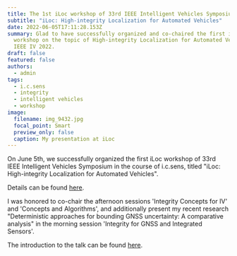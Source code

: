 ```yaml
---
title: The 1st iLoc workshop of 33rd IEEE Intelligent Vehicles Symposium
subtitle: "iLoc: High-integrity Localization for Automated Vehicles"
date: 2022-06-05T17:11:28.153Z
summary: Glad to have successfully organized and co-chaired the first iLoc
  workshop on the topic of High-integrity Localization for Automated Vehicles at
  IEEE IV 2022.
draft: false
featured: false
authors:
  - admin
tags:
  - i.c.sens
  - integrity
  - intelligent vehicles
  - workshop
image:
  filename: img_9432.jpg
  focal_point: Smart
  preview_only: false
  caption: My presentation at iLoc
---
```

On June 5th, we successfully organized the first iLoc workshop of 33rd IEEE Intelligent Vehicles Symposium in the course of i.c.sens, titled "iLoc: High-integrity Localization for Automated Vehicles".

Details can be found [here](https://sites.google.com/view/iloc-2022/).

I was honored to co-chair the afternoon sessions 'Integrity Concepts for IV' and 'Concepts and Algorithms', and additionally present my recent research "Deterministic approaches for bounding GNSS uncertainty: A comparative analysis" in the morning session 'Integrity for GNSS and Integrated Sensors'.

The introduction to the talk can be found [here](https://sujingyao.netlify.app/talk/talk-at-iloc-workshop-of-ieee-iv-2022/).